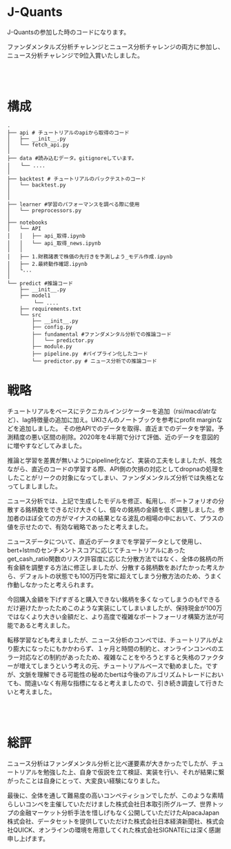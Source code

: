 # J-Quants
J-Quantsの参加した時のコードになります。


ファンダメンタルズ分析チャレンジとニュース分析チャレンジの両方に参加し、ニュース分析チャレンジで9位入賞いたしました。




</br>
</br>

# 構成

```
.
├── api # チュートリアルのapiから取得のコード
│   ├── __init__.py
│   └── fetch_api.py
│
├── data #読み込むデータ。gitignoreしています。
│　　└── ....
│
├── backtest # チュートリアルのバックテストのコード
│   └── backtest.py
│
│
├── learner #学習のパフォーマンスを調べる際に使用
│   └── preprocessors.py
│
├── notebooks
│   └── API
│   │   ├── api_取得.ipynb
│   │   └── api_取得_news.ipynb
│   │
│   ├── 1.財務諸表で株価の先行きを予測しよう_モデル作成.ipynb
│   ├── 2.最終動作確認.ipynb
│   └...
│
└── predict #推論コード
    ├── __init__.py
    ├── model1
       　└── ....
    ├── requirements.txt
    └── src
        ├── __init__.py
        ├── config.py
        ├── fundamental #ファンダメンタル分析での推論コード
        │   └── predictor.py
        ├── module.py
        ├── pipeline.py　#パイプライン化したコード
        └── predictor.py # ニュース分析での推論コード

```

# 戦略

チュートリアルをベースにテクニカルインジケーターを追加（rsi/macd/atrなど）、lag特徴量の追加に加え。UKIさんのノートブックを参考にprofit marginなどを追加しました。
その他APIでのデータを取得、直近までのデータを学習。予測精度の悪い区間の削除。2020年を4半期で分けて評価、近のデータを意図的に増やすなどしてみました。

推論と学習を差異が無いようにpipeline化など、実装の工夫をしましたが、残念ながら、直近のコードの学習する際、API側の欠損の対応としてdropnaの処理をしたことがリークの対象になってしまい、ファンダメンタルズ分析では失格となってしましました。

ニュース分析では、上記で生成したモデルを修正、転用し、ポートフォリオの分散する銘柄数をできるだけ大きくし、個々の銘柄の金額を低く調整しました。参加者のほぼ全ての方がマイナスの結果となる波乱の相場の中において、プラスの値を示せたので、有効な戦略であったと考えました。

ニュースデータについて、直近のデータまでを学習データとして使用し、bert+lstmのセンチメントスコアに応じてチュートリアルにあったget_cash_ratio関数のリスク許容度に応じた分散方法ではなく、全体の銘柄の所有金額を調整する方法に修正しましたが、分散する銘柄数をあげたかった考えから、デフォルトの状態でも100万円を常に超えてしまう分散方法のため、うまく作動しなかったと考えられます。

今回購入金額を下げすぎると購入できない銘柄を多くなってしまうのもfできるだけ避けたかったためこのような実装にしてしまいましたが、保持現金が100万ではなくより大きい金額だと、より高度で複雑なポートフォーリオ構築方法が可能であると考えました。

転移学習なども考えましたが、ニュース分析のコンペでは、チュートリアルがより膨大になったにもかかわらず、１ヶ月と時間の制約と、オンラインコンペのエラー対応などの制約があったため、複雑なことをやろうとすると失格のファクターが増えてしまうという考えの元、チュートリアルベースで勧めました。ですが、文脈を理解できる可能性の秘めたbertは今後のアルゴリズムトレードにおいても、間違いなく有用な指標になると考えましたので、引き続き調査して行きたいと考えました。

</br>
</br>

# 総評

ニュース分析はファンダメンタル分析と比べ運要素が大きかったでしたが、チュートリアルを勉強した上、自身で仮説を立て検証、実装を行い、それが結果に繋がったことは自身にとって、大変良い経験になりました。

最後に、全体を通して難易度の高いコンペティションでしたが、このような素晴らしいコンペを主催していただけました株式会社日本取引所グループ、世界トップの金融マーケット分析手法を惜しげもなく公開していただけたAlpacaJapan株式会社、データセットを提供していただけた株式会社日本経済新聞社、株式会社QUICK、オンラインの環境を用意してくれた株式会社SIGNATEには深く感謝申し上げます。
